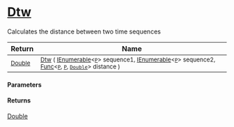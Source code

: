 # [Dtw](./DtwPy-100664278.md)

Calculates the distance between two time sequences

| Return | Name | 
| --- | --- | 
| <sub>[Double](https://docs.microsoft.com/en-us/dotnet/api/System.Double)</sub>| <sub>[Dtw](./DtwPy-100664278.md) ( [IEnumerable](https://docs.microsoft.com/en-us/dotnet/api/System.Collections.Ienumerable)\<[`P`](./DtwPy-100664278.md)> sequence1, [IEnumerable](https://docs.microsoft.com/en-us/dotnet/api/System.Collections.Ienumerable)\<[`P`](./DtwPy-100664278.md)> sequence2, [Func](https://docs.microsoft.com/en-us/dotnet/api/System.Func-3)\<[`P`](./DtwPy-100664278.md), [`P`](./DtwPy-100664278.md), [`Double`](https://docs.microsoft.com/en-us/dotnet/api/System.Double)> distance )</sub>| <br>


#### Parameters

#### Returns
[Double](https://docs.microsoft.com/en-us/dotnet/api/System.Double)